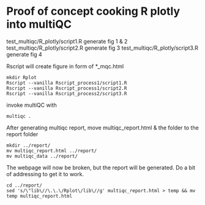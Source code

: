 # Proof of concept cooking R plotly into multiQC

test_multiqc/R_plotly/script1.R generate fig 1 & 2
test_multiqc/R_plotly/script2.R generate fig 3
test_multiqc/R_plotly/script3.R generate fig 4

Rscript will create figure in form of *_mqc.html

```
mkdir Rplot
Rscript --vanilla Rscript_process1/script1.R
Rscript --vanilla Rscript_process1/script2.R
Rscript --vanilla Rscript_process2/script3.R
```

invoke multiQC with 

```multiqc .```

After generating multiqc report, move multiqc_report.html & the folder to the report folder
```
mkdir ../report/ 
mv multiqc_report.html ../report/
mv multiqc_data ../report/
```

The webpage will now be broken, but the report will be generated. Do a bit of addressing to get it to work.
 
```
cd ../report/
sed 's/\"lib\//\.\.\/Rplot\/lib\//g' multiqc_report.html > temp && mv temp multiqc_report.html
```

